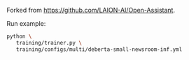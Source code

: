 Forked from https://github.com/LAION-AI/Open-Assistant.

Run example:
```bash
python \
   training/trainer.py \
   training/configs/multi/deberta-small-newsroom-inf.yml
```
